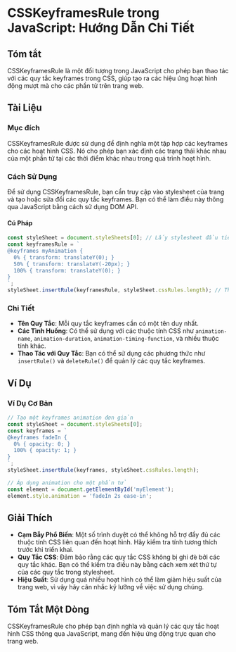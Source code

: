 <!--
Meta Description: # CSSKeyframesRule trong JavaScript: Hướng Dẫn Chi Tiết ## Tóm tắt CSSKeyframesRule là một đối tượng trong JavaScript cho phép bạn thao tác với các qu...
Meta Keywords: các, quy, tắc, keyframes, stylesheet
-->

# CSSKeyframesRule trong JavaScript: Hướng Dẫn Chi Tiết

## Tóm tắt
CSSKeyframesRule là một đối tượng trong JavaScript cho phép bạn thao tác với các quy tắc keyframes trong CSS, giúp tạo ra các hiệu ứng hoạt hình động mượt mà cho các phần tử trên trang web.

## Tài Liệu
### Mục đích
CSSKeyframesRule được sử dụng để định nghĩa một tập hợp các keyframes cho các hoạt hình CSS. Nó cho phép bạn xác định các trạng thái khác nhau của một phần tử tại các thời điểm khác nhau trong quá trình hoạt hình.

### Cách Sử Dụng
Để sử dụng CSSKeyframesRule, bạn cần truy cập vào stylesheet của trang và tạo hoặc sửa đổi các quy tắc keyframes. Bạn có thể làm điều này thông qua JavaScript bằng cách sử dụng DOM API.

#### Cú Pháp
```javascript
const styleSheet = document.styleSheets[0]; // Lấy stylesheet đầu tiên
const keyframesRule = `
@keyframes myAnimation {
  0% { transform: translateY(0); }
  50% { transform: translateY(-20px); }
  100% { transform: translateY(0); }
}
`;
styleSheet.insertRule(keyframesRule, styleSheet.cssRules.length); // Thêm keyframes vào stylesheet
```

### Chi Tiết
- **Tên Quy Tắc**: Mỗi quy tắc keyframes cần có một tên duy nhất.
- **Các Tình Huống**: Có thể sử dụng với các thuộc tính CSS như `animation-name`, `animation-duration`, `animation-timing-function`, và nhiều thuộc tính khác.
- **Thao Tác với Quy Tắc**: Bạn có thể sử dụng các phương thức như `insertRule()` và `deleteRule()` để quản lý các quy tắc keyframes.

## Ví Dụ
### Ví Dụ Cơ Bản
```javascript
// Tạo một keyframes animation đơn giản
const styleSheet = document.styleSheets[0];
const keyframes = `
@keyframes fadeIn {
  0% { opacity: 0; }
  100% { opacity: 1; }
}
`;
styleSheet.insertRule(keyframes, styleSheet.cssRules.length);

// Áp dụng animation cho một phần tử
const element = document.getElementById('myElement');
element.style.animation = 'fadeIn 2s ease-in';
```

## Giải Thích
- **Cạm Bẫy Phổ Biến**: Một số trình duyệt có thể không hỗ trợ đầy đủ các thuộc tính CSS liên quan đến hoạt hình. Hãy kiểm tra tính tương thích trước khi triển khai.
- **Quy Tắc CSS**: Đảm bảo rằng các quy tắc CSS không bị ghi đè bởi các quy tắc khác. Bạn có thể kiểm tra điều này bằng cách xem xét thứ tự của các quy tắc trong stylesheet.
- **Hiệu Suất**: Sử dụng quá nhiều hoạt hình có thể làm giảm hiệu suất của trang web, vì vậy hãy cân nhắc kỹ lưỡng về việc sử dụng chúng.

## Tóm Tắt Một Dòng
CSSKeyframesRule cho phép bạn định nghĩa và quản lý các quy tắc hoạt hình CSS thông qua JavaScript, mang đến hiệu ứng động trực quan cho trang web.